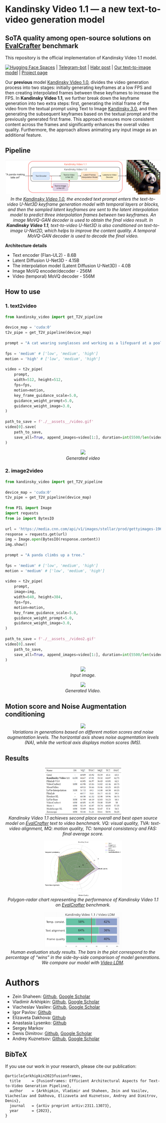 # Kandinsky Video 1.1 — a new text-to-video generation model 
## SoTA quality among open-source solutions on <a href="https://evalcrafter.github.io/">EvalCrafter</a> benchmark

This repository is the official implementation of Kandinsky Video 1.1 model.

[![Hugging Face Spaces](https://img.shields.io/badge/🤗-Huggingface-yello.svg)](https://huggingface.co/ai-forever/KandinskyVideo_1_1) | [Telegram-bot](https://t.me/kandinsky21_bot) | [Habr post](https://habr.com/ru/companies/sberbank/articles/817667/) | [Our text-to-image model](https://github.com/ai-forever/Kandinsky-3/tree/main) | [Project page](https://ai-forever.github.io/KandinskyVideo/K11/)

<p>
<!-- <img src="__assets__/title.jpg" width="800px"/> -->
<!-- <br> -->
Our <B>previous</B> model <a href="https://github.com/ai-forever/KandinskyVideo/tree/kandinsky_video_1_0">Kandinsky Video 1.0</a>, divides the video generation process into two stages: initially generating keyframes at a low FPS and then creating interpolated frames between these keyframes to increase the FPS. In <B>Kandinsky Video 1.1</B>, we further break down the keyframe generation into two extra steps: first, generating the initial frame of the video from the textual prompt using Text to Image <a href="https://github.com/ai-forever/Kandinsky-3">Kandinsky 3.0</a>, and then generating the subsequent keyframes based on the textual prompt and the previously generated first frame. This approach ensures more consistent content across the frames and significantly enhances the overall video quality. Furthermore, the approach allows animating any input image as an additional feature.
</p>



## Pipeline

<p align="center">
<img src="__assets__/pipeline.png" width="800px"/>
<br>
<em>In the <a href="https://github.com/ai-forever/KandinskyVideo/tree/kandinsky_video_1_0">Kandinsky Video 1.0</a>, the encoded text prompt enters the text-to-video U-Net3D keyframe generation model with temporal layers or blocks, and then the sampled latent keyframes are sent to the latent interpolation model to predict three interpolation frames between
two keyframes. An image MoVQ-GAN decoder is used to obtain the final video result. In <B>Kandinsky Video 1.1</B>, text-to-video U-Net3D is also conditioned on text-to-image U-Net2D, which helps to improve the content quality. A temporal MoVQ-GAN decoder is used to decode the final video.</em>
</p>


**Architecture details**

+ Text encoder (Flan-UL2) - 8.6B
+ Latent Diffusion U-Net3D - 4.15B
+ The interpolation model (Latent Diffusion U-Net3D) - 4.0B 
+ Image MoVQ encoder/decoder - 256M
+ Video (temporal) MoVQ decoder - 556M

## How to use

<!--Check our jupyter notebooks with examples in `./examples` folder -->

### 1. text2video

```python
from kandinsky_video import get_T2V_pipeline

device_map = 'cuda:0'
t2v_pipe = get_T2V_pipeline(device_map)

prompt = "A cat wearing sunglasses and working as a lifeguard at a pool."

fps = 'medium' # ['low', 'medium', 'high']
motion = 'high' # ['low', 'medium', 'high']

video = t2v_pipe(
    prompt,
    width=512, height=512, 
    fps=fps, 
    motion=motion,
    key_frame_guidance_scale=5.0,
    guidance_weight_prompt=5.0,
    guidance_weight_image=3.0,
)

path_to_save = f'./__assets__/video.gif'
video[0].save(
    path_to_save,
    save_all=True, append_images=video[1:], duration=int(5500/len(video)), loop=0
)
```

<p align="center">
    <img src="__assets__/video.gif" raw=true>
    <br><em>Generated video</em>
</p>

### 2. image2video

```python
from kandinsky_video import get_T2V_pipeline

device_map = 'cuda:0'
t2v_pipe = get_T2V_pipeline(device_map)

from PIL import Image
import requests
from io import BytesIO

url = 'https://media.cnn.com/api/v1/images/stellar/prod/gettyimages-1961294831.jpg'
response = requests.get(url)
img = Image.open(BytesIO(response.content))
img.show()

prompt = "A panda climbs up a tree."

fps = 'medium' # ['low', 'medium', 'high']
motion = 'medium' # ['low', 'medium', 'high']

video = t2v_pipe(
    prompt,
    image=img,
    width=640, height=384, 
    fps=fps, 
    motion=motion,
    key_frame_guidance_scale=5.0,
    guidance_weight_prompt=5.0,
    guidance_weight_image=3.0,
)

path_to_save = f'./__assets__/video2.gif'
video[0].save(
    path_to_save,
    save_all=True, append_images=video[1:], duration=int(5500/len(video)), loop=0
)
```

<p align="center">
<img src="https://media.cnn.com/api/v1/images/stellar/prod/gettyimages-1961294831.jpg" raw=true width="50%"><br>
<em>Input image.</em>
</p>

<p align="center">
<img src="__assets__/video2.gif" raw=true><br>
<em>Generated Video.</em>
</p>

## Motion score and Noise Augmentation conditioning

<p align="center">
<img src="__assets__/motion-score.gif" raw=true><br>
<em>Variations in generations based on different motion scores and noise augmentation levels. The horizontal axis shows noise augmentation levels (NA), while the vertical axis displays motion scores (MS).</em>
</p>

##  Results

<p align="center">
<img src="__assets__/eval crafter.png" raw=true align="center" width="50%">
<br>    
<em> Kandinsky Video 1.1 achieves second place overall and best open source model on <a href="https://evalcrafter.github.io/">EvalCrafter</a> text to video benchmark. VQ: visual quality, TVA: text-video alignment, MQ: motion quality, TC: temporal consistency and FAS: final average score.
</em>
</p>

<p align="center">
<img src="__assets__/polygon.png" raw=true align="center" width="50%">
<br>
<em> Polygon-radar chart representing the performance of Kandinsky Video 1.1 on <a href="https://evalcrafter.github.io/">EvalCrafter</a> benchmark.
</em>
</p>

<p align="center">
<img src="__assets__/human eval.png" raw=true align="center" width="50%">
<br>
<em> Human evaluation study results. The bars in the plot correspond to the percentage of “wins” in the side-by-side comparison of model generations. We compare our model with <a href="https://arxiv.org/abs/2304.08818">Video LDM</a>.
</em>
</p>

# Authors

+ Zein Shaheen: [Github](https://github.com/zeinsh), [Google Scholar](https://scholar.google.ru/citations?user=bxlgMxMAAAAJ&hl=en)
+ Vladimir Arkhipkin: [Github](https://github.com/oriBetelgeuse), [Google Scholar](https://scholar.google.com/citations?user=D-Ko0oAAAAAJ&hl=ru)
+ Viacheslav Vasilev: [Github](https://github.com/vivasilev), [Google Scholar](https://scholar.google.com/citations?user=redAz-kAAAAJ&hl=ru&oi=sra)
+ Igor Pavlov: [Github](https://github.com/boomb0om)
+ Elizaveta Dakhova: [Github](https://github.com/LizaDakhova)
+ Anastasia Lysenko: [Github](https://github.com/LysenkoAnastasia)
+ Sergey Markov
+ Denis Dimitrov: [Github](https://github.com/denndimitrov), [Google Scholar](https://scholar.google.com/citations?user=3JSIJpYAAAAJ&hl=ru&oi=ao)
+ Andrey Kuznetsov: [Github](https://github.com/kuznetsoffandrey), [Google Scholar](https://scholar.google.com/citations?user=q0lIfCEAAAAJ&hl=ru)


## BibTeX
If you use our work in your research, please cite our publication:
```
@article{arkhipkin2023fusionframes,
  title     = {FusionFrames: Efficient Architectural Aspects for Text-to-Video Generation Pipeline},
  author    = {Arkhipkin, Vladimir and Shaheen, Zein and Vasilev, Viacheslav and Dakhova, Elizaveta and Kuznetsov, Andrey and Dimitrov, Denis},
  journal   = {arXiv preprint arXiv:2311.13073},
  year      = {2023}, 
}
```
